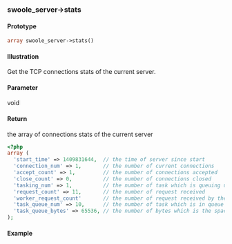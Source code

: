 ### swoole_server->stats

#### Prototype

```php
array swoole_server->stats()
```

#### Illustration

Get the TCP connections stats of the current server.

#### Parameter

void

#### Return

the array of connections stats of the current server

``` php
<?php
array (
  'start_time' => 1409831644,  // the time of server since start
  'connection_num' => 1,       // the number of current connections 
  'accept_count' => 1,         // the number of connections accepted
  'close_count' => 0,          // the number of connections closed
  'tasking_num' => 1,          // the number of task which is queuing up
  'request_count' => 11,       // the number of request received
  'worker_request_count'       // the number of request received by the current worker
  'task_queue_num' => 10,      // the number of task which is in queue of task
  'task_queue_bytes' => 65536, // the number of bytes which is the space occupied by the queue of task
);
```

#### Example
